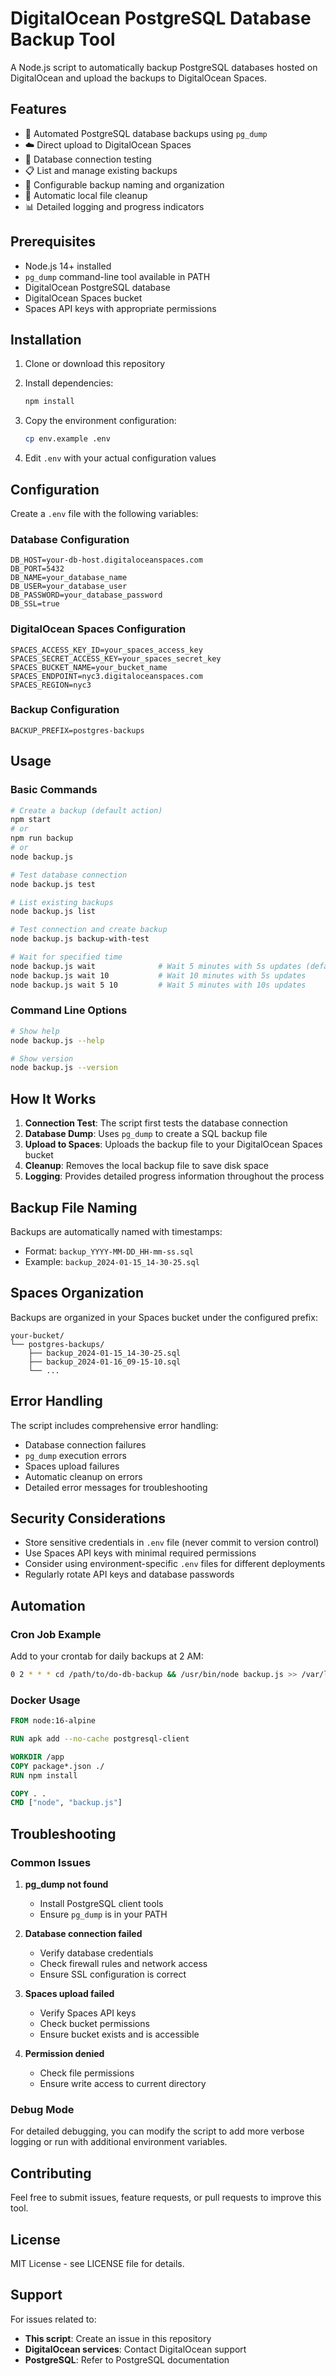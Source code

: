 # DigitalOcean PostgreSQL Database Backup Tool

A Node.js script to automatically backup PostgreSQL databases hosted on DigitalOcean and upload the backups to DigitalOcean Spaces.

## Features

- 🔄 Automated PostgreSQL database backups using `pg_dump`
- ☁️ Direct upload to DigitalOcean Spaces
- 🧪 Database connection testing
- 📋 List and manage existing backups
- 🎯 Configurable backup naming and organization
- 🧹 Automatic local file cleanup
- 📊 Detailed logging and progress indicators

## Prerequisites

- Node.js 14+ installed
- `pg_dump` command-line tool available in PATH
- DigitalOcean PostgreSQL database
- DigitalOcean Spaces bucket
- Spaces API keys with appropriate permissions

## Installation

1. Clone or download this repository
2. Install dependencies:

   ```bash
   npm install
   ```

3. Copy the environment configuration:

   ```bash
   cp env.example .env
   ```

4. Edit `.env` with your actual configuration values

## Configuration

Create a `.env` file with the following variables:

### Database Configuration

```env
DB_HOST=your-db-host.digitaloceanspaces.com
DB_PORT=5432
DB_NAME=your_database_name
DB_USER=your_database_user
DB_PASSWORD=your_database_password
DB_SSL=true
```

### DigitalOcean Spaces Configuration

```env
SPACES_ACCESS_KEY_ID=your_spaces_access_key
SPACES_SECRET_ACCESS_KEY=your_spaces_secret_key
SPACES_BUCKET_NAME=your_bucket_name
SPACES_ENDPOINT=nyc3.digitaloceanspaces.com
SPACES_REGION=nyc3
```

### Backup Configuration

```env
BACKUP_PREFIX=postgres-backups
```

## Usage

### Basic Commands

```bash
# Create a backup (default action)
npm start
# or
npm run backup
# or
node backup.js

# Test database connection
node backup.js test

# List existing backups
node backup.js list

# Test connection and create backup
node backup.js backup-with-test

# Wait for specified time
node backup.js wait              # Wait 5 minutes with 5s updates (default)
node backup.js wait 10           # Wait 10 minutes with 5s updates
node backup.js wait 5 10         # Wait 5 minutes with 10s updates
```

### Command Line Options

```bash
# Show help
node backup.js --help

# Show version
node backup.js --version
```

## How It Works

1. **Connection Test**: The script first tests the database connection
2. **Database Dump**: Uses `pg_dump` to create a SQL backup file
3. **Upload to Spaces**: Uploads the backup file to your DigitalOcean Spaces bucket
4. **Cleanup**: Removes the local backup file to save disk space
5. **Logging**: Provides detailed progress information throughout the process

## Backup File Naming

Backups are automatically named with timestamps:

- Format: `backup_YYYY-MM-DD_HH-mm-ss.sql`
- Example: `backup_2024-01-15_14-30-25.sql`

## Spaces Organization

Backups are organized in your Spaces bucket under the configured prefix:

```
your-bucket/
└── postgres-backups/
    ├── backup_2024-01-15_14-30-25.sql
    ├── backup_2024-01-16_09-15-10.sql
    └── ...
```

## Error Handling

The script includes comprehensive error handling:

- Database connection failures
- `pg_dump` execution errors
- Spaces upload failures
- Automatic cleanup on errors
- Detailed error messages for troubleshooting

## Security Considerations

- Store sensitive credentials in `.env` file (never commit to version control)
- Use Spaces API keys with minimal required permissions
- Consider using environment-specific `.env` files for different deployments
- Regularly rotate API keys and database passwords

## Automation

### Cron Job Example

Add to your crontab for daily backups at 2 AM:

```bash
0 2 * * * cd /path/to/do-db-backup && /usr/bin/node backup.js >> /var/log/db-backup.log 2>&1
```

### Docker Usage

```dockerfile
FROM node:16-alpine

RUN apk add --no-cache postgresql-client

WORKDIR /app
COPY package*.json ./
RUN npm install

COPY . .
CMD ["node", "backup.js"]
```

## Troubleshooting

### Common Issues

1. **pg_dump not found**

   - Install PostgreSQL client tools
   - Ensure `pg_dump` is in your PATH

2. **Database connection failed**

   - Verify database credentials
   - Check firewall rules and network access
   - Ensure SSL configuration is correct

3. **Spaces upload failed**

   - Verify Spaces API keys
   - Check bucket permissions
   - Ensure bucket exists and is accessible

4. **Permission denied**
   - Check file permissions
   - Ensure write access to current directory

### Debug Mode

For detailed debugging, you can modify the script to add more verbose logging or run with additional environment variables.

## Contributing

Feel free to submit issues, feature requests, or pull requests to improve this tool.

## License

MIT License - see LICENSE file for details.

## Support

For issues related to:

- **This script**: Create an issue in this repository
- **DigitalOcean services**: Contact DigitalOcean support
- **PostgreSQL**: Refer to PostgreSQL documentation

